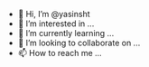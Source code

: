 - 👋 Hi, I’m @yasinsht
- 👀 I’m interested in ...
- 🌱 I’m currently learning ...
- 💞️ I’m looking to collaborate on ...
- 📫 How to reach me ...

<!---
yasinsht/yasinsht is a ✨ special ✨ repository because its `README.md` (this file) appears on your GitHub profile.
You can click the Preview link to take a look at your changes.
--->
